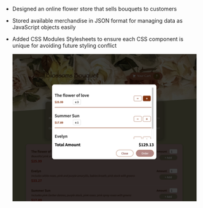 - Designed an online flower store that sells bouquets to customers
- Stored available merchandise in JSON format for managing data as JavaScript objects easily
- Added CSS Modules Stylesheets to ensure each CSS component is unique for avoiding future styling
  conflict
  
  ![Text](https://github.com/imangzhang/ProjectsOnResume/blob/main/BlossomsBouquet/images/Screen%20Shot%202022-09-18%20at%208.24.24%20AM.png?raw=true)
  
  
